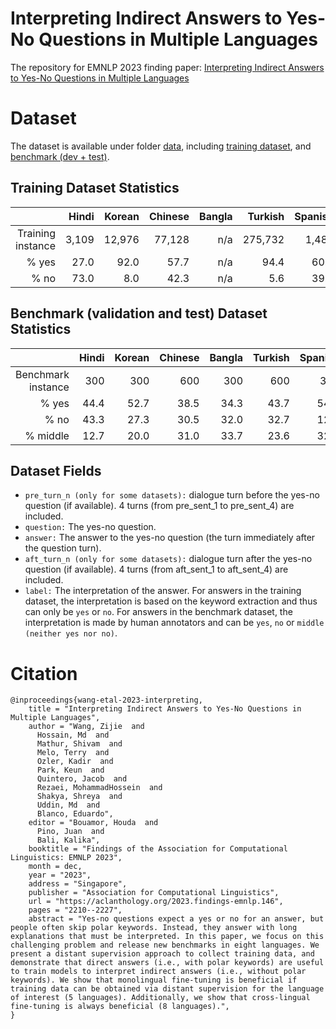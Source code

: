 # Interpreting Indirect Answers to Yes-No Questions in Multiple Languages
The repository for EMNLP 2023 finding paper: [Interpreting Indirect Answers to Yes-No Questions in Multiple Languages](https://aclanthology.org/2023.findings-emnlp.146/)

# Dataset 

The dataset is available under folder [data](https://github.com/wang-zijie/yn-question-multilingual/tree/main/data), including [training dataset](https://github.com/wang-zijie/yn-question-multilingual/tree/main/data/train_dataset), and [benchmark (dev + test)](https://github.com/wang-zijie/yn-question-multilingual/tree/main/data/test_dataset).


## Training Dataset Statistics

|                   | Hindi | Korean | Chinese | Bangla | Turkish | Spanish | Nepali | Persian |
|------------------:| -----:| ------:|  ------:| ------:|  ------:|  ------:| ------:|  ------:|
| Training instance | 3,109 | 12,976 | 77,128  |   n/a  | 275,732 |  1,489  | n/a    |   n/a   |
|              % yes|  27.0 | 92.0   | 57.7    |   n/a  |   94.4  |    60.1 | n/a    |   n/a   |
|               % no|  73.0 |  8.0   | 42.3    |  n/a   |    5.6  |  39.1   |  n/a   |   n/a   |


## Benchmark (validation and test) Dataset Statistics
|                   | Hindi | Korean | Chinese | Bangla | Turkish | Spanish | Nepali | Persian |
|------------------:| -----:| ------:|  ------:| ------:|  ------:|  ------:| ------:|  ------:|
| Benchmark instance|  300  |   300  |    600  |   300  |   600   |   300   |   300  |   300   |
|              % yes|  44.4 |  52.7  | 38.5    |  34.3  |   43.7  |   54.2  |  46.7  |   46.7  |
|               % no|  43.3 |  27.3  | 30.5    |  32.0  |   32.7  |   12.0  |  36.3  |   32.0  |
|           % middle|  12.7 |  20.0  | 31.0    |  33.7  |   23.6  |   32.8  |  17.0  |   21.3  |


## Dataset Fields
* ```pre_turn_n (only for some datasets):``` dialogue turn before the yes-no question (if available). 4 turns (from pre_sent_1 to pre_sent_4) are included.
* ```question:``` The yes-no question.
* ```answer:``` The answer to the yes-no question (the turn immediately after the question turn).
* ```aft_turn_n (only for some datasets):``` dialogue turn after the yes-no question (if available). 4 turns (from aft_sent_1 to aft_sent_4) are included.
* ```label:``` The interpretation of the answer. For answers in the training dataset, the interpretation is based on the keyword extraction and thus can only be ```yes``` or ```no```. For answers in the benchmark dataset, the interpretation is made by human annotators and can be ```yes```, ```no``` or ```middle (neither yes nor no)```.
<!-- # Requirements

Install required packages
```
pip install --upgrade pip
pip install -r ./requirements.txt
``` -->

# Citation

```
@inproceedings{wang-etal-2023-interpreting,
    title = "Interpreting Indirect Answers to Yes-No Questions in Multiple Languages",
    author = "Wang, Zijie  and
      Hossain, Md  and
      Mathur, Shivam  and
      Melo, Terry  and
      Ozler, Kadir  and
      Park, Keun  and
      Quintero, Jacob  and
      Rezaei, MohammadHossein  and
      Shakya, Shreya  and
      Uddin, Md  and
      Blanco, Eduardo",
    editor = "Bouamor, Houda  and
      Pino, Juan  and
      Bali, Kalika",
    booktitle = "Findings of the Association for Computational Linguistics: EMNLP 2023",
    month = dec,
    year = "2023",
    address = "Singapore",
    publisher = "Association for Computational Linguistics",
    url = "https://aclanthology.org/2023.findings-emnlp.146",
    pages = "2210--2227",
    abstract = "Yes-no questions expect a yes or no for an answer, but people often skip polar keywords. Instead, they answer with long explanations that must be interpreted. In this paper, we focus on this challenging problem and release new benchmarks in eight languages. We present a distant supervision approach to collect training data, and demonstrate that direct answers (i.e., with polar keywords) are useful to train models to interpret indirect answers (i.e., without polar keywords). We show that monolingual fine-tuning is beneficial if training data can be obtained via distant supervision for the language of interest (5 languages). Additionally, we show that cross-lingual fine-tuning is always beneficial (8 languages).",
}
```